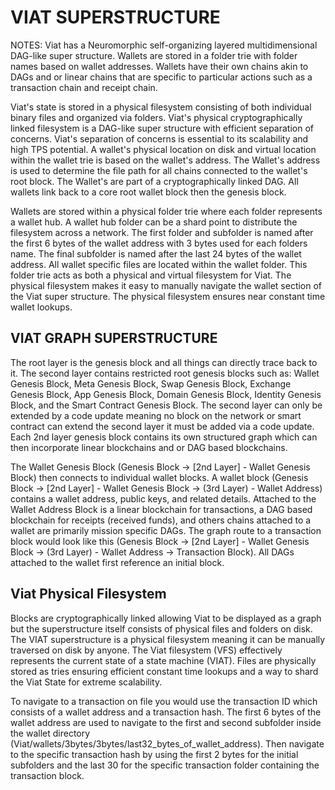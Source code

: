 # VIAT SUPERSTRUCTURE

NOTES:
Viat has a Neuromorphic self-organizing layered multidimensional DAG-like super structure.
Wallets are stored in a folder trie with folder names based on wallet addresses.
Wallets have their own chains akin to DAGs and or linear chains that are specific to particular actions such as a transaction chain and receipt chain.

Viat's state is stored in a physical filesystem consisting of both individual binary files and organized via folders.
Viat's physical cryptographically linked filesystem is a DAG-like super structure with efficient separation of concerns.
Viat's separation of concerns is essential to its scalability and high TPS potential.
A wallet's physical location on disk and virtual location within the wallet trie is based on the wallet's address.
The Wallet's address is used to determine the file path for all chains connected to the wallet's root block.
The Wallet's are part of a cryptographically linked DAG.
All wallets link back to a core root wallet block then the genesis block.

Wallets are stored within a physical folder trie where each folder represents a wallet hub. A wallet hub folder can be a shard point to distribute the filesystem across a network. The first folder and subfolder is named after the first 6 bytes of the wallet address with 3 bytes used for each folders name. The final subfolder is named after the last 24 bytes of the wallet address. All wallet specific files are located within the wallet folder. This folder trie acts as both a physical and virtual filesystem for Viat. The physical filesystem makes it easy to manually navigate the wallet section of the Viat super structure. The physical filesystem ensures near constant time wallet lookups.

## VIAT GRAPH SUPERSTRUCTURE

The root layer is the genesis block and all things can directly trace back to it. The second layer contains restricted root genesis blocks such as: Wallet Genesis Block, Meta Genesis Block, Swap Genesis Block, Exchange Genesis Block, App Genesis Block, Domain Genesis Block, Identity Genesis Block, and the Smart Contract Genesis Block. The second layer can only be extended by a code update meaning no block on the network or smart contract can extend the second layer it must be added via a code update. Each 2nd layer genesis block contains its own structured graph which can then incorporate linear blockchains and or DAG based blockchains.

The Wallet Genesis Block (Genesis Block -> [2nd Layer] - Wallet Genesis Block) then connects to individual wallet blocks. A wallet block (Genesis Block -> [2nd Layer] - Wallet Genesis Block -> (3rd Layer) - Wallet Address) contains a wallet address, public keys, and related details. Attached to the Wallet Address Block is a linear blockchain for transactions, a DAG based blockchain for receipts (received funds), and others chains attached to a wallet are primarily mission specific DAGs. The graph route to a transaction block would look like this (Genesis Block -> [2nd Layer] - Wallet Genesis Block -> (3rd Layer) - Wallet Address -> Transaction Block). All DAGs attached to the wallet first reference an initial block.

## Viat Physical Filesystem
Blocks are cryptographically linked allowing Viat to be displayed as a graph but the superstructure itself consists of physical files and folders on disk.
The VIAT superstructure is a physical filesystem meaning it can be manually traversed on disk by anyone. The Viat filesystem (VFS) effectively represents the current state of a state machine (VIAT). Files are physically stored as tries ensuring efficient constant time lookups and a way to shard the Viat State for extreme scalability. 

To navigate to a transaction on file you would use the transaction ID which consists of a wallet address and a transaction hash. The first 6 bytes of the wallet address are used to navigate to the first and second subfolder inside the wallet directory (Viat/wallets/3bytes/3bytes/last32_bytes_of_wallet_address). Then navigate to the specific transaction hash by using the first 2 bytes for the initial subfolders and the last 30 for the specific transaction folder containing the transaction block.

